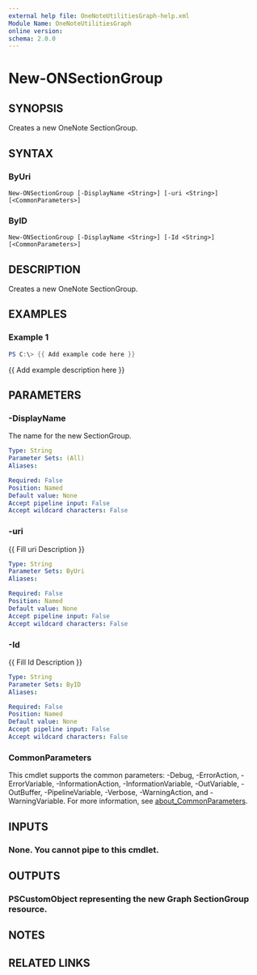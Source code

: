 ```yaml
---
external help file: OneNoteUtilitiesGraph-help.xml
Module Name: OneNoteUtilitiesGraph
online version:
schema: 2.0.0
---
```


# New-ONSectionGroup

## SYNOPSIS
Creates a new OneNote SectionGroup.

## SYNTAX

### ByUri
```
New-ONSectionGroup [-DisplayName <String>] [-uri <String>] [<CommonParameters>]
```

### ByID
```
New-ONSectionGroup [-DisplayName <String>] [-Id <String>] [<CommonParameters>]
```

## DESCRIPTION
Creates a new OneNote SectionGroup.

## EXAMPLES

### Example 1
```powershell
PS C:\> {{ Add example code here }}
```

{{ Add example description here }}

## PARAMETERS

### -DisplayName
The name for the new SectionGroup.

```yaml
Type: String
Parameter Sets: (All)
Aliases:

Required: False
Position: Named
Default value: None
Accept pipeline input: False
Accept wildcard characters: False
```

### -uri
{{ Fill uri Description }}

```yaml
Type: String
Parameter Sets: ByUri
Aliases:

Required: False
Position: Named
Default value: None
Accept pipeline input: False
Accept wildcard characters: False
```

### -Id
{{ Fill Id Description }}

```yaml
Type: String
Parameter Sets: ByID
Aliases:

Required: False
Position: Named
Default value: None
Accept pipeline input: False
Accept wildcard characters: False
```

### CommonParameters
This cmdlet supports the common parameters: -Debug, -ErrorAction, -ErrorVariable, -InformationAction, -InformationVariable, -OutVariable, -OutBuffer, -PipelineVariable, -Verbose, -WarningAction, and -WarningVariable. For more information, see [about_CommonParameters](http://go.microsoft.com/fwlink/?LinkID=113216).

## INPUTS

### None. You cannot pipe to this cmdlet.
## OUTPUTS

### PSCustomObject representing the new Graph SectionGroup resource.
## NOTES

## RELATED LINKS
